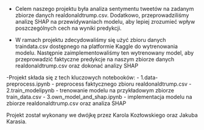 - Celem naszego projektu była analiza sentymentu tweetów na zadanym zbiorze danych realdonaldtrump.csv. Dodatkowo, przeprowadziliśmy analizę SHAP na przewidywaniach modelu, aby lepiej zrozumieć wpływ poszczególnych cech na wyniki predykcji.

- W ramach projektu zdecydowaliśmy się użyć zbioru danych traindata.csv dostępnego na platformie Kaggle do wytrenowania modelu. Następnie zaimplementowaliśmy ten wytrenowany model, aby przeprowadzić faktyczne predykcje na naszym zbiorze danych realdonaldtrump.csv oraz dokonać analizy SHAP

-Projekt składa się z tech kluczowych notebooków:
    - 1.data-preprocess.ipynb - preprocess faktycznego zbioru realdonaldtrump.csv
    - 2.train_modelipynb - trenowanie modelu na przykładowym zbiorze train_data.csv
    - 3.own_model_and_shap.ipynb - implementacja modelu na zbiorze realdonaldtrump.csv oraz analiza SHAP

Projekt został wykonany we dwójkę przez Karola Kozłowskiego oraz Jakuba Karasia.